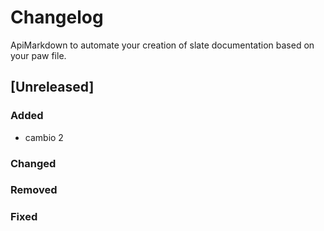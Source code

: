 # Changelog

ApiMarkdown to automate your creation of slate documentation based on your paw file.

## [Unreleased]

### Added

- cambio 2

### Changed

### Removed

### Fixed
